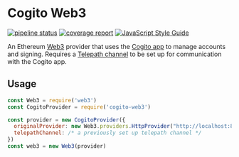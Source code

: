 Cogito Web3
===========
[![pipeline status](https://gitlab.ta.philips.com/blockchain-lab/cogito-web3/badges/master/pipeline.svg)](https://gitlab.ta.philips.com/blockchain-lab/cogito-web3/commits/master)
[![coverage report](https://gitlab.ta.philips.com/blockchain-lab/cogito-web3/badges/master/coverage.svg)](https://gitlab.ta.philips.com/blockchain-lab/cogito-web3/commits/master)
[![JavaScript Style Guide](https://img.shields.io/badge/code_style-standard-brightgreen.svg)](https://standardjs.com)

An Ethereum [Web3][1] provider that uses the [Cogito app][2] to manage accounts and
signing. Requires a [Telepath channel][3] to be set up for communication with the
Cogito app.

Usage
-----

```javascript
const Web3 = require('web3')
const CogitoProvider = require('cogito-web3')

const provider = new CogitoProvider({
  originalProvider: new Web3.providers.HttpProvider("http://localhost:8545")
  telepathChannel: /* a previously set up telepath channel */
})
const web3 = new Web3(provider)
```

[1]: https://github.com/ethereum/web3.js
[2]: https://gitlab.ta.philips.com/blockchain-lab/Cogito
[3]: https://gitlab.ta.philips.com/blockchain-lab/telepath

